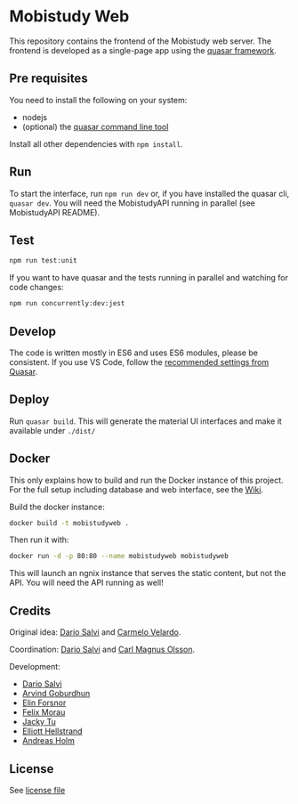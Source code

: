 # Mobistudy Web

This repository contains the frontend of the Mobistudy web server.
The frontend is developed as a single-page app using the [quasar framework](https://quasar-framework.org/).

## Pre requisites

You need to install the following on your system:

- nodejs
- (optional) the [quasar command line tool](https://quasar.dev/quasar-cli/installation)

Install all other dependencies with `npm install`.

## Run

To start the interface, run `npm run dev` or, if you have installed the quasar cli, `quasar dev`.
You will need the MobistudyAPI running in parallel (see MobistudyAPI README).

## Test

```bash
npm run test:unit
```

If you want to have quasar and the tests running in parallel and watching for code changes:

```bash
npm run concurrently:dev:jest
```

## Develop

The code is written mostly in ES6 and uses ES6 modules, please be consistent.
If you use VS Code, follow the [recommended settings from Quasar](https://quasar.dev/start/vs-code-configuration#Introduction).

## Deploy

Run `quasar build`. This will generate the material UI interfaces and make it available under `./dist/`

## Docker

This only explains how to build and run the Docker instance of this project.
For the full setup including database and web interface, see the
[Wiki](https://github.com/Mobistudy/MobistudyAPI/wiki/Docker-setup).

Build the docker instance:

```bash
docker build -t mobistudyweb .
```

Then run it with:

```bash
docker run -d -p 80:80 --name mobistudyweb mobistudyweb
```

This will launch an ngnix instance that serves the static content, but not the API.
You will need the API running as well!

## Credits

Original idea: [Dario Salvi](https://github.com/dariosalvi78) and [Carmelo Velardo](https://github.com/2dvisio).

Coordination: [Dario Salvi](https://github.com/dariosalvi78) and [Carl Magnus Olsson](https://github.com/Trasselkalle).

Development:

- [Dario Salvi](https://github.com/dariosalvi78)
- [Arvind Goburdhun](https://github.com/arvgo)
- [Elin Forsnor](https://github.com/elinforsnor)
- [Felix Morau](https://github.com/femosc2)
- [Jacky Tu](https://github.com/jackytu99)
- [Elliott Hellstrand](https://github.com/Elliott0121)
- [Andreas Holm](https://github.com/HeyOooh)

## License

See [license file](LICENSE)
